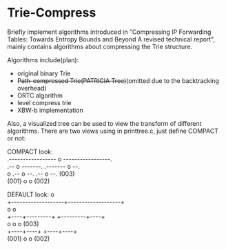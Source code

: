 Trie-Compress
=============

Briefly implement algorithms introduced in "Compressing IP Forwarding Tables: Towards Entropy Bounds and Beyond A revised technical report", mainly contains algorithms about compressing the Trie structure.

Algorithms include(plan):

*   original binary Trie
*   ~~Path-compressed Trie(PATRICIA Tree)~~(omitted due to the backtracking overhead)
*   ORTC algorithm
*   level compress trie
*   XBW-b implementation

Also, a visualized tree can be used to view the transform of different algorithms.
There are two views using in printtree.c, just define COMPACT or not:

COMPACT look:                                                  
       .-----------------  o  -----------------.                                
  .--  o  -------.                   .-------  o  --.                           
  o         .--  o  --.         .--  o  --.       (003)                         
          (001)       o         o       (002)          

DEFAULT look:
                           o                                                    
       +-------------------+-------------------+                                
       o                                       o                                
  +----+---------+                   +---------+----+                           
  o              o                   o            (003)                         
            +----+----+         +----+----+                                     
          (001)       o         o       (002)                 		  
